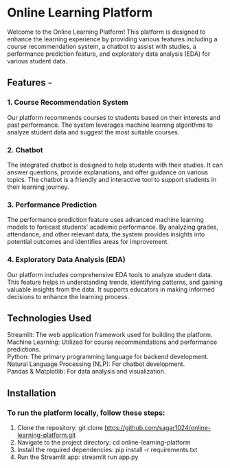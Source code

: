 # Online Learning Platform

Welcome to the Online Learning Platform! This platform is designed to enhance the learning experience by providing various features including a course recommendation system, a chatbot to assist with studies, a performance prediction feature, and exploratory data analysis (EDA) for various student data.

## Features -
### 1. Course Recommendation System
Our platform recommends courses to students based on their interests and past performance. The system leverages machine learning algorithms to analyze student data and suggest the most suitable courses.

### 2. Chatbot
The integrated chatbot is designed to help students with their studies. It can answer questions, provide explanations, and offer guidance on various topics. The chatbot is a friendly and interactive tool to support students in their learning journey.

### 3. Performance Prediction
The performance prediction feature uses advanced machine learning models to forecast students' academic performance. By analyzing grades, attendance, and other relevant data, the system provides insights into potential outcomes and identifies areas for improvement.

### 4. Exploratory Data Analysis (EDA)
Our platform includes comprehensive EDA tools to analyze student data. This feature helps in understanding trends, identifying patterns, and gaining valuable insights from the data. It supports educators in making informed decisions to enhance the learning process.

## Technologies Used
Streamlit: The web application framework used for building the platform.
<br>
Machine Learning: Utilized for course recommendations and performance predictions.
<br>
Python: The primary programming language for backend development.
<br>
Natural Language Processing (NLP): For chatbot development.
<br>
Pandas & Matplotlib: For data analysis and visualization.

## Installation

### To run the platform locally, follow these steps:

1. Clone the repository:
git clone https://github.com/sagar1024/online-learning-platform.git
2. Navigate to the project directory:
cd online-learning-platform
3. Install the required dependencies:
pip install -r requirements.txt
4. Run the Streamlit app:
streamlit run app.py
